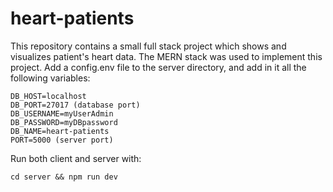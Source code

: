 # heart-patients

This repository contains a small full stack project which shows and visualizes patient's heart data. The MERN stack was used to implement this project. 
Add a config.env file to the server directory, and add in it all the following variables: 
```
DB_HOST=localhost
DB_PORT=27017 (database port)
DB_USERNAME=myUserAdmin
DB_PASSWORD=myDBpassword
DB_NAME=heart-patients
PORT=5000 (server port)
```
Run both client and server with: 
``` 
cd server && npm run dev

```
